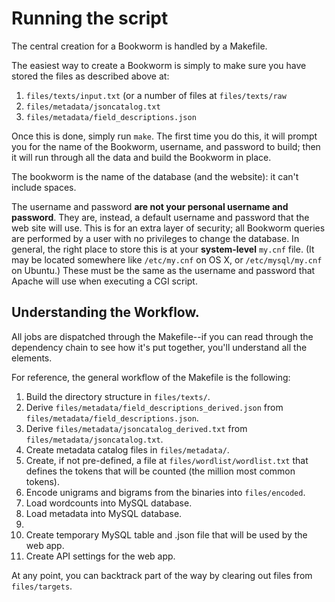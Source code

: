 # Running the script

The central creation for a Bookworm is handled by a Makefile.

The easiest way to create a Bookworm is simply to make sure you have stored the files as described above at:
1. `files/texts/input.txt` (or a number of files at `files/texts/raw`
2. `files/metadata/jsoncatalog.txt`
3. `files/metadata/field_descriptions.json`

Once this is done, simply run `make`. The first time you do this, it will prompt you for the name of the Bookworm, username, and password to build; then it will run through all the data and build the Bookworm in place.

The bookworm is the name of the database (and the website): it can't include spaces.

The username and password **are not your personal username and password**. They are, instead, a default username and password that the web site will use. This is for an extra layer of security; all Bookworm queries are performed by a user with no privileges to change the database. In general, the right place to store this is at your **system-level** `my.cnf` file. (It may be located somewhere like `/etc/my.cnf` on OS X, or `/etc/mysql/my.cnf` on Ubuntu.) These must be the same as the username and password that Apache will use when executing a CGI script.

## Understanding the Workflow.

All jobs are dispatched through the Makefile--if you can read through the dependency chain to see how it's put together, you'll understand all the elements.

For reference, the general workflow of the Makefile is the following:

1. Build the directory structure in `files/texts/`.
2. Derive `files/metadata/field_descriptions_derived.json` from `files/metadata/field_descriptions.json`.
3. Derive `files/metadata/jsoncatalog_derived.txt` from `files/metadata/jsoncatalog.txt`.
4. Create metadata catalog files in `files/metadata/`.
5. Create, if not pre-defined, a file at `files/wordlist/wordlist.txt` that defines the tokens that will be counted (the million most common tokens).
6. Encode unigrams and bigrams from the binaries into `files/encoded`.
7. Load wordcounts into MySQL database.
8. Load metadata into MySQL database.
9.
10. Create temporary MySQL table and .json file that will be used by the web app.
11. Create API settings for the web app.

At any point, you can backtrack part of the way by clearing out files from `files/targets`.
